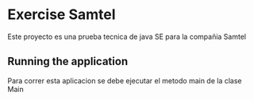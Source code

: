 # Exercise Samtel

Este proyecto es una prueba tecnica de java SE para la compañia Samtel
## Running the application  

Para correr esta aplicacion se debe ejecutar el metodo main de la clase Main
 
 